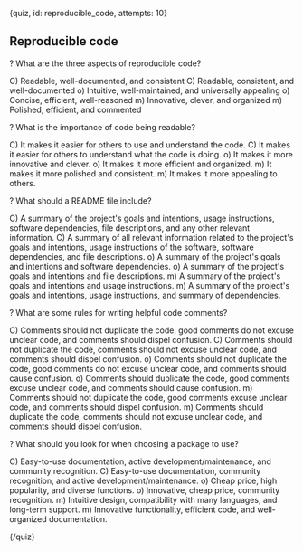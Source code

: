 
{quiz, id: reproducible_code, attempts: 10}

## Reproducible code

? What are the three aspects of reproducible code?

C) Readable, well-documented, and consistent
C) Readable, consistent, and well-documented
o) Intuitive, well-maintained, and universally appealing
o) Concise, efficient, well-reasoned
m) Innovative, clever, and organized
m) Polished, efficient, and commented

? What is the importance of code being readable?

C) It makes it easier for others to use and understand the code.
C) It makes it easier for others to understand what the code is doing.
o) It makes it more innovative and clever.
o) It makes it more efficient and organized.
m) It makes it more polished and consistent.
m) It makes it more appealing to others.

? What should a README file include?

C) A summary of the project's goals and intentions, usage instructions, software dependencies, file descriptions, and any other relevant information.
C) A summary of all relevant information related to the project's goals and intentions, usage instructions of the software, software dependencies, and file descriptions.
o) A summary of the project's goals and intentions and software dependencies.
o) A summary of the project's goals and intentions and file descriptions.
m) A summary of the project's goals and intentions and usage instructions.
m) A summary of the project's goals and intentions, usage instructions, and summary of dependencies.

? What are some rules for writing helpful code comments?

C) Comments should not duplicate the code, good comments do not excuse unclear code, and comments should dispel confusion.
C) Comments should not duplicate the code, comments should not excuse unclear code, and comments should dispel confusion.
o) Comments should not duplicate the code, good comments do not excuse unclear code, and comments should cause confusion.
o) Comments should duplicate the code, good comments excuse unclear code, and comments should cause confusion.
m) Comments should not duplicate the code, good comments excuse unclear code, and comments should dispel confusion.
m) Comments should duplicate the code, comments should not excuse unclear code, and comments should dispel confusion.

? What should you look for when choosing a package to use?

C) Easy-to-use documentation, active development/maintenance, and community recognition.
C) Easy-to-use documentation, community recognition, and active development/maintenance.
o) Cheap price, high popularity, and diverse functions.
o) Innovative, cheap price, community recognition.
m) Intuitive design, compatibility with many languages, and long-term support.
m) Innovative functionality, efficient code, and well-organized documentation.


{/quiz}
